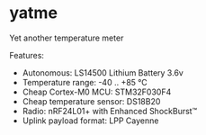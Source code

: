 # yatme
Yet another temperature meter

Features:
* Autonomous: LS14500 Lithium Battery 3.6v
* Temperature range: -40 .. +85 °C
* Cheap Cortex-M0 MCU: STM32F030F4
* Cheap temperature sensor: DS18B20
* Radio: nRF24L01+ with Enhanced ShockBurst™
* Uplink payload format: LPP Cayenne
